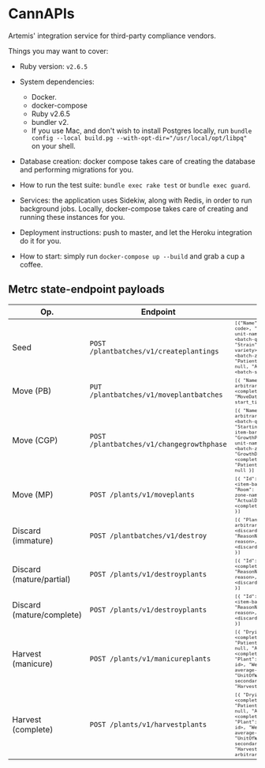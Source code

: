 # CannAPIs

Artemis' integration service for third-party compliance vendors.

Things you may want to cover:
* Ruby version: `v2.6.5`

* System dependencies:

  * Docker.
  * docker-compose
  * Ruby v2.6.5
  * bundler v2.
  * If you use Mac, and don't wish to install Postgres locally, run `bundle config --local build.pg --with-opt-dir="/usr/local/opt/libpq"` on your shell.

* Database creation: docker compose takes care of creating the database and performing migrations for you.

* How to run the test suite: `bundle exec rake test` or `bundle exec guard`.

* Services: the application uses Sidekiw, along with Redis, in order to run background jobs. Locally, docker-compose takes care of creating and running these instances for you.

* Deployment instructions: push to master, and let the Heroku integration do it for you.

* How to start: simply run `docker-compose up --build` and grab a cup a coffee.

## Metrc state-endpoint payloads

| Op. | Endpoint | MD | OH | MA | CO | OR | MT |
|-----|----------|----|----|----|----|----|----|
| Seed | `POST /plantbatches/v1/createplantings` | <sub><sup>`[{"Name": <tracking-code>, "Type": <seeding-unit-name>, "Count": <batch-quantity>, "Strain": <batch-crop-variety>, "Room": <batch-zone-name>, "PatientLicenseNumber": null, "ActualDate": <batch-seeded_at> }]`</sup></sub> | <sub><sup>`[{ "Name": <tracking-code>, "Type": <seeding-unit-name>, "Count": <batch-quantity>, "Strain": <batch-crop-variety>, "Room": <batch-zone-name>, "PatientLicenseNumber": null, "ActualDate": <batch-seeded_at> }]`</sup></sub> |<sub><sup> `[{ "Name": <tracking-code>, "Type": <seeding-unit-name>, "Count": <batch-quantity>, "Strain": <batch-crop-variety>, "Room": <batch-zone-name>, "PatientLicenseNumber": null, "ActualDate": <batch-seeded_at> }]`</sup></sub> | <sub><sup>`[{ "Name": <tracking-code>, "Type": <seeding-unit-name>, "Count": <batch-quantity>, "Strain": <batch-crop-variety>, "Room": <batch-zone-name>, "PatientLicenseNumber": null, "ActualDate": <batch-seeded_at> }]`</sup></sub> | <sub><sup>`[{ "Name": <tracking-code>, "Type": <seeding-unit-name>, "Count": <batch-quantity>, "Strain": <batch-crop-variety>, "Room": <batch-zone-name>, "PatientLicenseNumber": null, "ActualDate": <batch-seeded_at> }]`</sup></sub> | <sub><sup>`[{ "Name": <tracking-code>, "Type": <seeding-unit-name>, "Count": <batch-quantity>, "Strain": <batch-crop-variety>, "Room": <batch-zone-name>, "PatientLicenseNumber": null, "ActualDate": <batch-seeded_at> }]`</sup></sub> | <sub><sup>`[{ "Name": <tracking-code>, "Type": <seeding-unit-name>, "Count": <batch-quantity>, "Strain": <batch-crop-variety>, "Room": <batch-zone-name>, "PatientLicenseNumber": null, "ActualDate": <batch-seeded_at> }]`</sup></sub> |
| Move (PB) | `PUT /plantbatches/v1/moveplantbatches` | <sub><sup>`[{ "Name": <batch-arbitrary-id>, "Room": <completion-zone-name>, "MoveDate": <completion-start_time> }]`</sup></sub> | <sub><sup>`[{ "Name": <batch-arbitrary-id>, "Room": <completion-zone-name>, "MoveDate": <completion-start_time> }]`</sup></sub> | <sub><sup>`[{ "Name": <batch-arbitrary-id>, "Room": <completion-zone-name>, "MoveDate": <completion-start_time> }]`</sup></sub> | <sub><sup>`[{ "Name": <batch-arbitrary-id>, "Room": <completion-zone-name>, "MoveDate": <completion-start_time> }]`</sup></sub> | <sub><sup>`[{ "Name": <batch-arbitrary-id>, "Room": <completion-zone-name>, "MoveDate": <completion-start_time> }]`</sup></sub> | <sub><sup>`[{ "Name": <batch-arbitrary-id>, "Room": <completion-zone-name>, "MoveDate": <completion-start_time> }]`</sup></sub> | <sub><sup>`[{ "Name": <batch-arbitrary-id>, "Room": <completion-zone-name>, "MoveDate": <completion-start_time> }]`</sup></sub> |
| Move (CGP) | `POST /plantbatches/v1/changegrowthphase` | <sub><sup>`[{ "Name": <batch-arbitrary-id>, "Count": <batch-quantity>, "StartingTag": <first-item-barcode-id>, "GrowthPhase": <seeding-unit-name>, "NewRoom": <batch-zone-name>, "GrowthDate": <completion-start_time>, "PatientLicenseNumber": null }]`</sup></sub> | <sub><sup>`[{ "Name": <batch-arbitrary-id>, "Count": <batch-quantity>, "StartingTag": <first-item-barcode-id>, "GrowthPhase": <seeding-unit-name>, "NewRoom": <batch-zone-name>, "GrowthDate": <completion-start_time>, "PatientLicenseNumber": null }]`</sup></sub> | <sub><sup>`[{ "Name": <batch-arbitrary-id>, "Count": <batch-quantity>, "StartingTag": <first-item-barcode-id>, "GrowthPhase": <seeding-unit-name>, "NewRoom": <batch-zone-name>, "GrowthDate": <completion-start_time>, "PatientLicenseNumber": null }]`</sup></sub> | <sub><sup>`[{ "Name": <batch-arbitrary-id>, "Count": <batch-quantity>, "StartingTag": <first-item-barcode-id>, "GrowthPhase": <seeding-unit-name>, "NewRoom": <batch-zone-name>, "GrowthDate": <completion-start_time>, "PatientLicenseNumber": null }]`</sup></sub> | <sub><sup>`[{ "Name": <batch-arbitrary-id>, "Count": <batch-quantity>, "StartingTag": <first-item-barcode-id>, "GrowthPhase": <seeding-unit-name>, "NewRoom": <batch-zone-name>, "GrowthDate": <completion-start_time>, "PatientLicenseNumber": null }]`</sup></sub> | <sub><sup>`[{ "Name": <batch-arbitrary-id>, "Count": <batch-quantity>, "StartingTag": <first-item-barcode-id>, "GrowthPhase": <seeding-unit-name>, "NewRoom": <batch-zone-name>, "GrowthDate": <completion-start_time>, "PatientLicenseNumber": null }]`</sup></sub> | <sub><sup>`[{ "Name": <batch-arbitrary-id>, "Count": <batch-quantity>, "StartingTag": <first-item-barcode-id>, "GrowthPhase": <seeding-unit-name>, "NewRoom": <batch-zone-name>, "GrowthDate": <completion-start_time>, "PatientLicenseNumber": null }]`</sup></sub> |
| Move (MP) | `POST /plants/v1/moveplants` | <sub><sup>`[{ "Id": null, "Label": <item-barcode-id>, "Room": <completion-zone-name>, "ActualDate": <completion-start_time> }]`</sup></sub> | <sub><sup>`[{ "Id": null, "Label": <item-barcode-id>, "Room": <completion-zone-name>, "ActualDate": <completion-start_time> }]`</sup></sub> | <sub><sup>`[{ "Id": null, "Label": <item-barcode-id>, "Room": <completion-zone-name>, "ActualDate": <completion-start_time> }]`</sup></sub> | <sub><sup>`[{ "Id": null, "Label": <item-barcode-id>, "Room": <completion-zone-name>, "ActualDate": <completion-start_time> }]`</sup></sub> | <sub><sup>`[{ "Id": null, "Label": <item-barcode-id>, "Room": <completion-zone-name>, "ActualDate": <completion-start_time> }]`</sup></sub> | <sub><sup>`[{ "Id": null, "Label": <item-barcode-id>, "Room": <completion-zone-name>, "ActualDate": <completion-start_time> }]`</sup></sub> | <sub><sup>`[{ "Id": null, "Label": <item-barcode-id>, "Room": <completion-zone-name>, "ActualDate": <completion-start_time> }]`</sup></sub> |
| Discard (immature) | `POST /plantbatches/v1/destroy` | <sub><sup>`[{ "PlantBatch": <batch-arbitrary-id>, "Count": <discard-quantity>, "ReasonNote": <discard-reason>, "ActualDate": <discard-discarded_at> }]`</sup></sub> | <sub><sup>`[{ "PlantBatch": <batch-arbitrary-id>, "Count": <discard-quantity>, "ReasonNote": <discard-reason>, "ActualDate": <discard-discarded_at> }]`</sup></sub> | <sub><sup>`[{ "PlantBatch": <batch-arbitrary-id>, "Count": <discard-quantity>, "ReasonNote": <discard-reason>, "ActualDate": <discard-discarded_at> }]`</sup></sub> | <sub><sup>`[{ "PlantBatch": <batch-arbitrary-id>, "Count": <discard-quantity>, "ReasonNote": <discard-reason>, "ActualDate": <discard-discarded_at> }]`</sup></sub> | <sub><sup>`[{ "PlantBatch": <batch-arbitrary-id>, "Count": <discard-quantity>, "ReasonNote": <discard-reason>, "ActualDate": <discard-discarded_at> }]`</sup></sub> | <sub><sup>`[{ "PlantBatch": <batch-arbitrary-id>, "Count": <discard-quantity>, "ReasonNote": <discard-reason>, "ActualDate": <discard-discarded_at> }]`</sup></sub> | <sub><sup>`[{ "PlantBatch": <batch-arbitrary-id>, "Count": <discard-quantity>, "ReasonNote": <discard-reason>, "ActualDate": <discard-discarded_at> }]`</sup></sub> |
| Discard (mature/partial) | `POST /plants/v1/destroyplants` | <sub><sup>`[{ "Id": null, "Label": <completion-barcode>, "ReasonNote": <discard-reason>, "ActualDate": <discard-discarded_at> }]`</sup></sub> | <sub><sup>`[{ "Id": null, "Label": <completion-barcode>, "ReasonNote": <discard-reason>, "ActualDate": <discard-discarded_at> }]`</sup></sub> | <sub><sup>`[{ "Id": null, "Label": <completion-barcode>, "ReasonNote": <discard-reason>, "ActualDate": <discard-discarded_at> }]`</sup></sub> | <sub><sup>`[{ "Id": null, "Label": <completion-barcode>, "ReasonNote": <discard-reason>, "ActualDate": <discard-discarded_at> }]`</sup></sub> | <sub><sup>`[{ "Id": null, "Label": <completion-barcode>, "ReasonNote": <discard-reason>, "ActualDate": <discard-discarded_at> }]`</sup></sub> | <sub><sup>`[{ "Id": null, "Label": <completion-barcode>, "ReasonNote": <discard-reason>, "ActualDate": <discard-discarded_at> }]`</sup></sub> | <sub><sup>`[{ "Id": null, "Label": <completion-barcode>, "ReasonNote": <discard-reason>, "ActualDate": <discard-discarded_at> }]`</sup></sub> |
| Discard (mature/complete) | `POST /plants/v1/destroyplants` | <sub><sup>`[{ "Id": null, "Label": <item-barcode-id>, "ReasonNote": <discard-reason>, "ActualDate": <discard-discarded_at> }]`</sup></sub> | <sub><sup>`[{ "Id": null, "Label": <item-barcode-id>, "ReasonNote": <discard-reason>, "ActualDate": <discard-discarded_at> }]`</sup></sub> | <sub><sup>`[{ "Id": null, "Label": <item-barcode-id>, "ReasonNote": <discard-reason>, "ActualDate": <discard-discarded_at> }]`</sup></sub> | <sub><sup>`[{ "Id": null, "Label": <item-barcode-id>, "ReasonNote": <discard-reason>, "ActualDate": <discard-discarded_at> }]`</sup></sub> | <sub><sup>`[{ "Id": null, "Label": <item-barcode-id>, "ReasonNote": <discard-reason>, "ActualDate": <discard-discarded_at> }]`</sup></sub> | <sub><sup>`[{ "Id": null, "Label": <item-barcode-id>, "ReasonNote": <discard-reason>, "ActualDate": <discard-discarded_at> }]`</sup></sub> | <sub><sup>`[{ "Id": null, "Label": <item-barcode-id>, "ReasonNote": <discard-reason>, "ActualDate": <discard-discarded_at> }]`</sup></sub> |
| Harvest (manicure) | `POST /plants/v1/manicureplants`  | <sub><sup>`[{ "DryingRoom": <completion-zone_name>, "PatientLicenseNumber": null, "ActualDate": <completion-start_time>, "Plant": <item-barcode-id>, "Weight": <items-average-weight>, "UnitOfWeight": <item-secondary_harvest_unit>, "HarvestName": null }]`</sup></sub> | <sub><sup>`[{ "DryingRoom": <completion-zone_name>, "PatientLicenseNumber": null, "ActualDate": <completion-start_time>, "Plant": <item-barcode-id>, "Weight": <items-average-weight>, "UnitOfWeight": <item-secondary_harvest_unit>, "HarvestName": null }]`</sup></sub> | <sub><sup>`[{ "DryingRoom": <completion-zone_name>, "PatientLicenseNumber": null, "ActualDate": <completion-start_time>, "Plant": <item-barcode-id>, "Weight": <items-average-weight>, "UnitOfWeight": <item-secondary_harvest_unit>, "HarvestName": null }]`</sup></sub> | <sub><sup>`[{ "DryingRoom": <completion-zone_name>, "PatientLicenseNumber": null, "ActualDate": <completion-start_time>, "Plant": <item-barcode-id>, "Weight": <items-average-weight>, "UnitOfWeight": <item-secondary_harvest_unit>, "HarvestName": null }]`</sup></sub> | <sub><sup>`[{ "DryingRoom": <completion-zone_name>, "PatientLicenseNumber": null, "ActualDate": <completion-start_time>, "Plant": <item-barcode-id>, "Weight": <items-average-weight>, "UnitOfWeight": <item-secondary_harvest_unit>, "HarvestName": null }]`</sup></sub> | <sub><sup>`[{ "DryingRoom": <completion-zone_name>, "PatientLicenseNumber": null, "ActualDate": <completion-start_time>, "Plant": <item-barcode-id>, "Weight": <items-average-weight>, "UnitOfWeight": <item-secondary_harvest_unit>, "HarvestName": null }]`</sup></sub> | <sub><sup>`[{ "DryingRoom": <completion-zone_name>, "PatientLicenseNumber": null, "ActualDate": <completion-start_time>, "Plant": <item-barcode-id>, "Weight": <items-average-weight>, "UnitOfWeight": <item-secondary_harvest_unit>, "HarvestName": null }]`</sup></sub> |
| Harvest (complete) | `POST /plants/v1/harvestplants` | <sub><sup>`[{ "DryingRoom": <completion-zone_name>, "PatientLicenseNumber": null, "ActualDate": <completion-start_time>, "Plant": <item-barcode-id>, "Weight": <items-average-weight>, "UnitOfWeight": <item-secondary_harvest_unit>, "HarvestName": <batch-arbitrary-id> }]`</sup></sub> | <sub><sup>`[{ "DryingRoom": <completion-zone_name>, "PatientLicenseNumber": null, "ActualDate": <completion-start_time>, "Plant": <item-barcode-id>, "Weight": <items-average-weight>, "UnitOfWeight": <item-secondary_harvest_unit>, "HarvestName": <batch-arbitrary-id> }]`</sup></sub> | <sub><sup>`[{ "DryingRoom": <completion-zone_name>, "PatientLicenseNumber": null, "ActualDate": <completion-start_time>, "Plant": <item-barcode-id>, "Weight": <items-average-weight>, "UnitOfWeight": <item-secondary_harvest_unit>, "HarvestName": <batch-arbitrary-id> }]`</sup></sub> | <sub><sup>`[{ "DryingRoom": <completion-zone_name>, "PatientLicenseNumber": null, "ActualDate": <completion-start_time>, "Plant": <item-barcode-id>, "Weight": <items-average-weight>, "UnitOfWeight": <item-secondary_harvest_unit>, "HarvestName": <batch-arbitrary-id> }]`</sup></sub> | <sub><sup>`[{ "DryingRoom": <completion-zone_name>, "PatientLicenseNumber": null, "ActualDate": <completion-start_time>, "Plant": <item-barcode-id>, "Weight": <items-average-weight>, "UnitOfWeight": <item-secondary_harvest_unit>, "HarvestName": <batch-arbitrary-id> }]`</sup></sub> | <sub><sup>`[{ "DryingRoom": <completion-zone_name>, "PatientLicenseNumber": null, "ActualDate": <completion-start_time>, "Plant": <item-barcode-id>, "Weight": <items-average-weight>, "UnitOfWeight": <item-secondary_harvest_unit>, "HarvestName": <batch-arbitrary-id> }]`</sup></sub> | <sub><sup>`[{ "DryingRoom": <completion-zone_name>, "PatientLicenseNumber": null, "ActualDate": <completion-start_time>, "Plant": <item-barcode-id>, "Weight": <items-average-weight>, "UnitOfWeight": <item-secondary_harvest_unit>, "HarvestName": <batch-arbitrary-id> }]`</sup></sub> |

